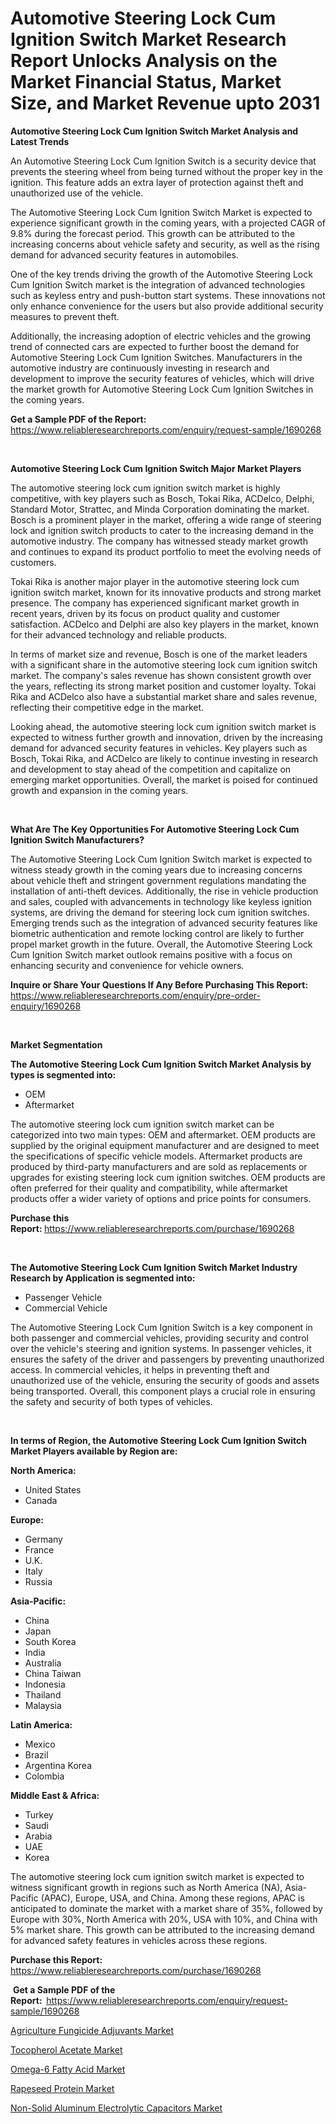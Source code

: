 <p><h1>Automotive Steering Lock Cum Ignition Switch Market Research Report Unlocks Analysis on the Market Financial Status, Market Size, and Market Revenue upto 2031</h1></p><p><strong>Automotive Steering Lock Cum Ignition Switch Market Analysis and Latest Trends</strong></p>
<p><p>An Automotive Steering Lock Cum Ignition Switch is a security device that prevents the steering wheel from being turned without the proper key in the ignition. This feature adds an extra layer of protection against theft and unauthorized use of the vehicle.</p><p>The Automotive Steering Lock Cum Ignition Switch Market is expected to experience significant growth in the coming years, with a projected CAGR of 9.8% during the forecast period. This growth can be attributed to the increasing concerns about vehicle safety and security, as well as the rising demand for advanced security features in automobiles.</p><p>One of the key trends driving the growth of the Automotive Steering Lock Cum Ignition Switch market is the integration of advanced technologies such as keyless entry and push-button start systems. These innovations not only enhance convenience for the users but also provide additional security measures to prevent theft.</p><p>Additionally, the increasing adoption of electric vehicles and the growing trend of connected cars are expected to further boost the demand for Automotive Steering Lock Cum Ignition Switches. Manufacturers in the automotive industry are continuously investing in research and development to improve the security features of vehicles, which will drive the market growth for Automotive Steering Lock Cum Ignition Switches in the coming years.</p></p>
<p><strong>Get a Sample PDF of the Report:&nbsp;</strong> <a href="https://www.reliableresearchreports.com/enquiry/request-sample/1690268">https://www.reliableresearchreports.com/enquiry/request-sample/1690268</a></p>
<p>&nbsp;</p>
<p><strong>Automotive Steering Lock Cum Ignition Switch Major Market Players</strong></p>
<p><p>The automotive steering lock cum ignition switch market is highly competitive, with key players such as Bosch, Tokai Rika, ACDelco, Delphi, Standard Motor, Strattec, and Minda Corporation dominating the market. Bosch is a prominent player in the market, offering a wide range of steering lock and ignition switch products to cater to the increasing demand in the automotive industry. The company has witnessed steady market growth and continues to expand its product portfolio to meet the evolving needs of customers.</p><p>Tokai Rika is another major player in the automotive steering lock cum ignition switch market, known for its innovative products and strong market presence. The company has experienced significant market growth in recent years, driven by its focus on product quality and customer satisfaction. ACDelco and Delphi are also key players in the market, known for their advanced technology and reliable products.</p><p>In terms of market size and revenue, Bosch is one of the market leaders with a significant share in the automotive steering lock cum ignition switch market. The company's sales revenue has shown consistent growth over the years, reflecting its strong market position and customer loyalty. Tokai Rika and ACDelco also have a substantial market share and sales revenue, reflecting their competitive edge in the market.</p><p>Looking ahead, the automotive steering lock cum ignition switch market is expected to witness further growth and innovation, driven by the increasing demand for advanced security features in vehicles. Key players such as Bosch, Tokai Rika, and ACDelco are likely to continue investing in research and development to stay ahead of the competition and capitalize on emerging market opportunities. Overall, the market is poised for continued growth and expansion in the coming years.</p></p>
<p>&nbsp;</p>
<p><strong>What Are The Key Opportunities For Automotive Steering Lock Cum Ignition Switch Manufacturers?</strong></p>
<p><p>The Automotive Steering Lock Cum Ignition Switch market is expected to witness steady growth in the coming years due to increasing concerns about vehicle theft and stringent government regulations mandating the installation of anti-theft devices. Additionally, the rise in vehicle production and sales, coupled with advancements in technology like keyless ignition systems, are driving the demand for steering lock cum ignition switches. Emerging trends such as the integration of advanced security features like biometric authentication and remote locking control are likely to further propel market growth in the future. Overall, the Automotive Steering Lock Cum Ignition Switch market outlook remains positive with a focus on enhancing security and convenience for vehicle owners.</p></p>
<p><strong>Inquire or Share Your Questions If Any Before Purchasing This Report:</strong> <a href="https://www.reliableresearchreports.com/enquiry/pre-order-enquiry/1690268">https://www.reliableresearchreports.com/enquiry/pre-order-enquiry/1690268</a></p>
<p>&nbsp;</p>
<p><strong>Market Segmentation</strong></p>
<p><strong>The Automotive Steering Lock Cum Ignition Switch Market Analysis by types is segmented into:</strong></p>
<p><ul><li>OEM</li><li>Aftermarket</li></ul></p>
<p><p>The automotive steering lock cum ignition switch market can be categorized into two main types: OEM and aftermarket. OEM products are supplied by the original equipment manufacturer and are designed to meet the specifications of specific vehicle models. Aftermarket products are produced by third-party manufacturers and are sold as replacements or upgrades for existing steering lock cum ignition switches. OEM products are often preferred for their quality and compatibility, while aftermarket products offer a wider variety of options and price points for consumers.</p></p>
<p><strong>Purchase this Report:&nbsp;</strong><a href="https://www.reliableresearchreports.com/purchase/1690268">https://www.reliableresearchreports.com/purchase/1690268</a></p>
<p>&nbsp;</p>
<p><strong>The Automotive Steering Lock Cum Ignition Switch Market Industry Research by Application is segmented into:</strong></p>
<p><ul><li>Passenger Vehicle</li><li>Commercial Vehicle</li></ul></p>
<p><p>The Automotive Steering Lock Cum Ignition Switch is a key component in both passenger and commercial vehicles, providing security and control over the vehicle's steering and ignition systems. In passenger vehicles, it ensures the safety of the driver and passengers by preventing unauthorized access. In commercial vehicles, it helps in preventing theft and unauthorized use of the vehicle, ensuring the security of goods and assets being transported. Overall, this component plays a crucial role in ensuring the safety and security of both types of vehicles.</p></p>
<p>&nbsp;</p>
<p><strong>In terms of Region, the Automotive Steering Lock Cum Ignition Switch Market Players available by Region are:</strong></p>
<p>
    <p> <strong> North America: </strong>
        <ul>
            <li>United States</li>
            <li>Canada</li>
        </ul>
        </p> 
    <p> <strong> Europe: </strong>
        <ul>
            <li>Germany</li>
            <li>France</li>
            <li>U.K.</li>
            <li>Italy</li>
            <li>Russia</li>
        </ul>
        </p> 
    <p> <strong> Asia-Pacific: </strong>
        <ul>
            <li>China</li>
            <li>Japan</li>
            <li>South Korea</li>
            <li>India</li>
            <li>Australia</li>
            <li>China Taiwan</li>
            <li>Indonesia</li>
            <li>Thailand</li>
            <li>Malaysia</li>
        </ul>
        </p> 
    <p> <strong> Latin America: </strong>
        <ul>
            <li>Mexico</li>
            <li>Brazil</li>
            <li>Argentina Korea</li>
            <li>Colombia</li>
        </ul>
        </p> 
    <p> <strong> Middle East & Africa: </strong>
        <ul>
            <li>Turkey</li>
            <li>Saudi</li>
            <li>Arabia</li>
            <li>UAE</li>
            <li>Korea</li>
        </ul>
    </p>
    </p>
<p><p>The automotive steering lock cum ignition switch market is expected to witness significant growth in regions such as North America (NA), Asia-Pacific (APAC), Europe, USA, and China. Among these regions, APAC is anticipated to dominate the market with a market share of 35%, followed by Europe with 30%, North America with 20%, USA with 10%, and China with 5% market share. This growth can be attributed to the increasing demand for advanced safety features in vehicles across these regions.</p></p>
<p><strong>Purchase this Report: </strong><a href="https://www.reliableresearchreports.com/purchase/1690268">https://www.reliableresearchreports.com/purchase/1690268</a></p>
<p>&nbsp;<strong>Get a Sample PDF of the Report:&nbsp;&nbsp;</strong><a href="https://www.reliableresearchreports.com/enquiry/request-sample/1690268">https://www.reliableresearchreports.com/enquiry/request-sample/1690268</a></p>
<p><strong></strong></p>
<p><p><a href="https://issuu.com/reportprime-2/docs/agriculture-fungicide-adjuvants-market-size-2030.p">Agriculture Fungicide Adjuvants Market</a></p><p><a href="https://github.com/RickHolmes3/Market-Research-Report-List-3/blob/main/tocopherol-acetate-market.md">Tocopherol Acetate Market</a></p><p><a href="https://github.com/bmorecock/Market-Research-Report-List-2/blob/main/omega-6-fatty-acid-market.md">Omega-6 Fatty Acid Market</a></p><p><a href="https://github.com/Krish2023na/Market-Research-Report-List-3/blob/main/rapeseed-protein-market.md">Rapeseed Protein Market</a></p><p><a href="https://issuu.com/reportprime-2/docs/non-solid-aluminum-electrolytic-capacitors-market-">Non-Solid Aluminum Electrolytic Capacitors Market</a></p></p>